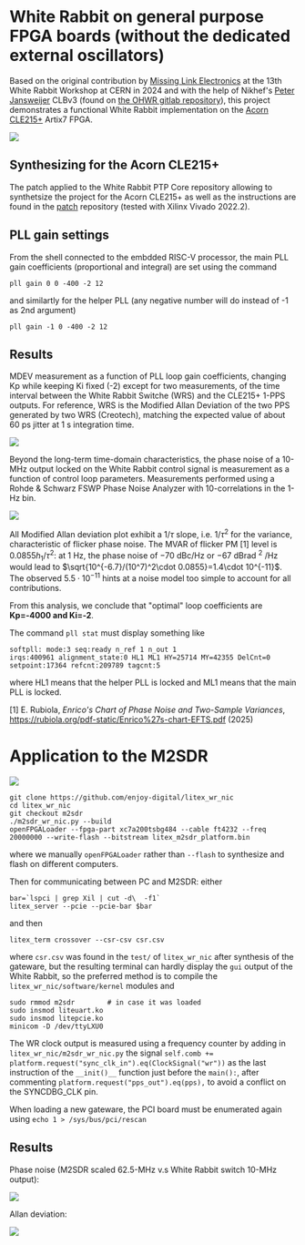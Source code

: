 # White Rabbit on general purpose FPGA boards (without the dedicated external oscillators)

Based on the original contribution by <a href="https://www.missinglinkelectronics.com/wp-content/uploads/2024/03/MLE-Light-Rabbit-Presentation-at-13th-White-Rabbit-Workshop.pdf">Missing Link Electronics</a> at the 13th White Rabbit
Workshop at CERN in 2024 and with the help of Nikhef's <a href="https://www.nikhef.nl/~peterj/">Peter Jansweijer</a>
CLBv3 (found on <a href="https://gitlab.com/ohwr/project/wr-cores/-/tree/master/syn/clbv3_ref_design?ref_type=heads">the OHWR gitlab repository</a>), this project demonstrates a functional White Rabbit implementation
on the <a href="https://enjoy-digital-shop.myshopify.com/products/litex-acorn-baseboard-mini-sqrl-acorn-cle215">Acorn CLE215+</a> Artix7 FPGA.

<img src="pictures/IMG_20250425_163316_728.jpg">

## Synthesizing for the Acorn CLE215+

The patch applied to the White Rabbit PTP Core repository allowing to synthetsize the project for the Acorn
CLE215+ as well as the instructions are found in the <a href="patch/">patch</a> repository (tested with Xilinx Vivado 2022.2).

## PLL gain settings

From the shell connected to the embdded RISC-V processor, the main PLL gain coefficients (proportional and integral) are set using the command
```
pll gain 0 0 -400 -2 12
```

and similartly for the helper PLL (any negative number will do instead of -1 as 2nd argument)
```
pll gain -1 0 -400 -2 12
```

## Results


MDEV measurement as a function of PLL loop gain coefficients, changing Kp while
keeping Ki fixed (-2) except for two measurements, of the time interval between the 
White Rabbit Switche (WRS) and the CLE215+ 1-PPS outputs. For reference, WRS is the Modified 
Allan Deviation of the two PPS generated by two WRS (Creotech),
matching the expected value of about 60 ps jitter at 1 s integration time.

<img src="pictures/mdev.png">

Beyond the long-term time-domain characteristics, the phase noise of a 10-MHz output
locked on the White Rabbit control signal is measurement as a function of control loop
parameters. Measurements performed using a Rohde & Schwarz FSWP 
Phase Noise Analyzer with 10-correlations in the 1-Hz bin.

<img src="pictures/phase_noise_acorn_KiKp.svg">

All Modified Allan deviation plot exhibit a $1/\tau$ slope, i.e. $1/\tau^2$ for the variance,
characteristic of flicker phase noise. The MVAR of flicker PM [1] level is $0.0855 h_1/\tau^2$: at
1 Hz, the phase noise of $-70$ dBc/Hz or $-67$ dBrad $^2$ /Hz would lead to 
$\sqrt{10^{-6.7}/(10^7)^2\cdot 0.0855}=1.4\cdot 10^{-11}$. The observed $5.5\cdot 10^{-11}$ hints at a noise
model too simple to account for all contributions.

From this analysis, we conclude that "optimal" loop coefficients are **Kp=-4000 and Ki=-2**.

The command ``pll stat`` must display something like
```
softpll: mode:3 seq:ready n_ref 1 n_out 1
irqs:400961 alignment_state:0 HL1 ML1 HY=25714 MY=42355 DelCnt=0 setpoint:17364 refcnt:209789 tagcnt:5
```
where HL1 means that the helper PLL is locked and ML1 means that the main PLL is 
locked.

[1] E. Rubiola, *Enrico's Chart of Phase Noise and Two-Sample Variances*, https://rubiola.org/pdf-static/Enrico%27s-chart-EFTS.pdf (2025)

# Application to the M2SDR

<img src="pictures/IMG_20250523_083705_167.jpg">

```
git clone https://github.com/enjoy-digital/litex_wr_nic
cd litex_wr_nic
git checkout m2sdr
./m2sdr_wr_nic.py --build
openFPGALoader --fpga-part xc7a200tsbg484 --cable ft4232 --freq 20000000 --write-flash --bitstream litex_m2sdr_platform.bin
```
where we manually ``openFPGALoader`` rather than ``--flash`` to synthesize and flash on different computers.

Then for communicating between PC and M2SDR: either
```
bar=`lspci | grep Xil | cut -d\  -f1`
litex_server --pcie --pcie-bar $bar
```
and then 
```
litex_term crossover --csr-csv csr.csv
```
where ``csr.csv`` was found in the ``test/`` of ``litex_wr_nic`` after synthesis of the gateware, but the
resulting terminal can hardly display the ``gui`` output of the White Rabbit, so the preferred method is
to compile the ``litex_wr_nic/software/kernel`` modules and
```
sudo rmmod m2sdr        # in case it was loaded
sudo insmod liteuart.ko
sudo insmod litepcie.ko
minicom -D /dev/ttyLXU0
```
The WR clock output is measured using a frequency counter by adding in ``litex_wr_nic/m2sdr_wr_nic.py`` the signal ``self.comb += platform.request("sync_clk_in").eq(ClockSignal("wr"))``
as the last instruction of the ``__init()__`` function just before the ``main():``, after commenting ``platform.request("pps_out").eq(pps),`` to avoid a conflict on the SYNCDBG_CLK pin.

When loading a new gateware, the PCI board must be enumerated again using ``echo 1 > /sys/bus/pci/rescan``

## Results

Phase noise (M2SDR scaled 62.5-MHz v.s White Rabbit switch 10-MHz output):

<img src="pictures/m2sdr.svg">

Allan deviation:

<img src="pictures/M2SDR_vs_WRS_allan.png">

